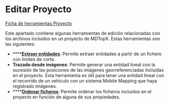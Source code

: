 # Editar Proyecto

[Ficha de herramientas Proyecto](/mdtopx/fichas-de-herramientas/ficha-de-herramientas-proyecto/)

Este apartado contiene algunas herramientas de edición relacionadas con los archivos incluidos en un proyecto de MDTopX. Estas herramientas son las siguientes:

* \*\*\*\*[**Extraer entidades**](../../herramientas-proyectos/extraer-entidades.md): Permite extraer entidades a partir de un fichero con límites de corte.
* **Trazado desde imágenes**: Permite generar una entidad lineal con la sucesión de las posiciones de las imágenes georreferenciadas incluidas en el proyecto. Esta herramienta es útil para tener una entidad lineal con el recorrido de un vehículo con un sistema Mobile Mapping que haya registrado imágenes.
* \*\*\*\*[**Ordenar ficheros**](../../herramientas-proyectos/ordenar-ficheros.md): Permite ordenar los ficheros incluidos en el proyecto en función de alguna de sus propiedades.

